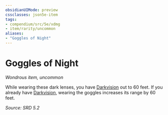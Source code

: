 ```yaml
---
obsidianUIMode: preview
cssclasses: json5e-item
tags:
- compendium/src/5e/xdmg
- item/rarity/uncommon
aliases: 
- "Goggles of Night"
---
```

# Goggles of Night
*Wondrous item, uncommon*  


While wearing these dark lenses, you have [Darkvision](senses.md#Darkvision) out to 60 feet. If you already have [Darkvision](senses.md#Darkvision), wearing the goggles increases its range by 60 feet.

*Source: SRD 5.2*